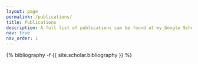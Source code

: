 ```yaml
---
layout: page
permalink: /publications/
title: Publications
description: A full list of publications can be found at my Google Scholar page.
nav: true
nav_order: 1
---
```

<!-- _pages/publications.md -->
<div class="publications">

{% bibliography -f {{ site.scholar.bibliography }} %}

</div>
